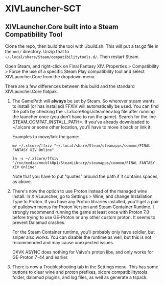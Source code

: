 # XIVLauncher-SCT
## XIVLauncher.Core built into a Steam Compatibility Tool

Clone the repo, then build the tool with ./build.sh. This will put a tar.gz file in the `out/` directory. Unzip that to `~/.local/share/Steam/compatibilitytools.d/`. Then restart Steam.

Open Steam, and right-click on Final Fantasy XIV. Properties > Compatibility > Force the use of a specific Steam Play compatibility tool and select XIVLauncher.Core from the dropdown menu.

There are a few differences between this build and the standard XIVLauncher.Core flatpak.

1. The GamePath will **always** be set by Steam. So wherever steam wants to install (or has installed) FFXIV will automatically be used. You can find the path by checking the ~/.xlcore/logs/steamenv.log file after running the launcher once (you don't have to run the game). Search for the line STEAM_COMPAT_INSTALL_PATH=. If you've already downloaded to ~/.xlcore or some other location, you'll have to move it back or link it.

    Examples to move/link the game:

    `mv ~/.xlcore/ffxiv "~/.local/share/Steam/steamapps/common/FINAL FANTASY XIV Online"`

    `ln -s ~/.xlcore/ffxiv "/run/media/mmcblk0p1/SteamLibrary/steamapps/common/FINAL FANTASY XIV Online"`

    Note that you have to put "quotes" around the path if it contains spaces, as above. 

2. There's now the option to use Proton instead of the managed wine install. In XIVLauncher, go to Settings > Wine, and change Installation Type to Proton. If you have any Proton libraries installed, you'll get a pair of pulldown menus for Proton Version and Steam Container Runtime. I strongly recommend running the game at least once with Proton 7.0 before trying to use GE-Proton or any other custom proton. It seems to prevent Dalamud crashes.

    For the Steam Container runtime, you'll probably only have soldier, but sniper also works. You can disable the runtime as well, but this is not recommended and may cause unexpected issues.

    DXVK ASYNC does nothing for Valve's proton libs, and only works for GE-Proton 7-44 and earlier.

3. There is now a Troubleshooting tab in the Settings menu. This has some buttons to clear wine and proton prefixes, xlcore compatibilitytools folder, dalamud plugins, and log files, as well as generate a tspack.